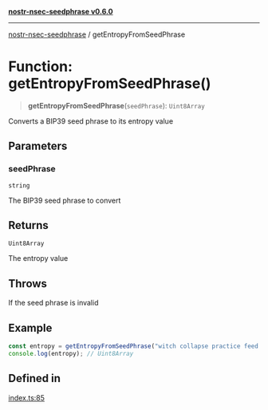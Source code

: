 [**nostr-nsec-seedphrase v0.6.0**](../README.md)

***

[nostr-nsec-seedphrase](../globals.md) / getEntropyFromSeedPhrase

# Function: getEntropyFromSeedPhrase()

> **getEntropyFromSeedPhrase**(`seedPhrase`): `Uint8Array`

Converts a BIP39 seed phrase to its entropy value

## Parameters

### seedPhrase

`string`

The BIP39 seed phrase to convert

## Returns

`Uint8Array`

The entropy value

## Throws

If the seed phrase is invalid

## Example

```ts
const entropy = getEntropyFromSeedPhrase("witch collapse practice feed shame open despair creek road again ice least");
console.log(entropy); // Uint8Array
```

## Defined in

[index.ts:85](https://github.com/HumanjavaEnterprises/nostr-nsec-seedphrase/blob/885e04e5180059d4aa901af59d633038a53240cb/src/index.ts#L85)
